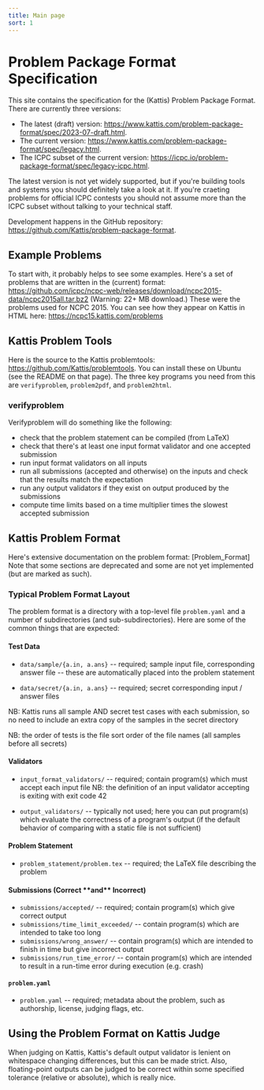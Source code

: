 ```yaml
---
title: Main page
sort: 1
---
```


# Problem Package Format Specification

This site contains the specification for the (Kattis) Problem Package Format.
There are currently three versions:

- The latest (draft) version: <https://www.kattis.com/problem-package-format/spec/2023-07-draft.html>.
- The current version: <https://www.kattis.com/problem-package-format/spec/legacy.html>.
- The ICPC subset of the current version: <https://icpc.io/problem-package-format/spec/legacy-icpc.html>.

The latest version is not yet widely supported, 
but if you're building tools and systems you should definitely take a look at it. 
If you're craeting problems for official ICPC contests you should not assume more than the ICPC subset without talking to your technical staff.

Development happens in the GitHub repository: <https://github.com/Kattis/problem-package-format>.

## Example Problems

To start with, it probably helps to see some examples. 
Here's a set of problems that are written in the (current) format: <https://github.com/icpc/ncpc-web/releases/download/ncpc2015-data/ncpc2015all.tar.bz2> (Warning: 22+ MB download.) 
These were the problems used for NCPC 2015. 
You can see how they appear on Kattis in HTML here: <https://ncpc15.kattis.com/problems>

## Kattis Problem Tools

Here is the source to the Kattis problemtools: <https://github.com/Kattis/problemtools>. 
You can install these on Ubuntu (see the README on that page). 
The three key programs you need from this are `verifyproblem`, `problem2pdf`, and `problem2html`.

### verifyproblem

Verifyproblem will do something like the following:

  - check that the problem statement can be compiled (from LaTeX)
  - check that there's at least one input format validator and one
    accepted submission
  - run input format validators on all inputs
  - run all submissions (accepted and otherwise) on the inputs and check
    that the results match the expectation
  - run any output validators if they exist on output produced by the
    submissions
  - compute time limits based on a time multiplier times the slowest
    accepted submission

## Kattis Problem Format

Here's extensive documentation on the problem format:
\[Problem\_Format\] Note that some sections are deprecated and some are
not yet implemented (but are marked as such).

### Typical Problem Format Layout

The problem format is a directory with a top-level file `problem.yaml`
and a number of subdirectories (and sub-subdirectories). Here are some
of the common things that are expected:

#### Test Data

  - `data/sample/{a.in, a.ans}` -- required; sample input file,
    corresponding answer file -- these are automatically placed into the
    problem statement

<!-- end list -->

  - `data/secret/{a.in, a.ans}` -- required; secret corresponding input
    / answer files

NB: Kattis runs all sample AND secret test cases with each submission,
so no need to include an extra copy of the samples in the secret
directory

NB: the order of tests is the file sort order of the file names (all
samples before all secrets)

#### Validators

  - `input_format_validators/` -- required; contain program(s) which
    must accept each input file NB: the definition of an input validator
    accepting is exiting with exit code 42

<!-- end list -->

  - `output_validators/` -- typically not used; here you can put
    program(s) which evaluate the correctness of a program's output (if
    the default behavior of comparing with a static file is not
    sufficient)

#### Problem Statement

  - `problem_statement/problem.tex` -- required; the LaTeX file
    describing the problem

#### Submissions (Correct \*\*and\*\* Incorrect)

  - `submissions/accepted/` -- required; contain program(s) which give
    correct output
  - `submissions/time_limit_exceeded/` -- contain program(s) which are
    intended to take too long
  - `submissions/wrong_answer/` -- contain program(s) which are intended
    to finish in time but give incorrect output
  - `submissions/run_time_error/` -- contain program(s) which are
    intended to result in a run-time error during execution (e.g. crash)

#### `problem.yaml`

  - `problem.yaml` -- required; metadata about the problem, such as
    authorship, license, judging flags, etc.

## Using the Problem Format on Kattis Judge

When judging on Kattis, Kattis's default output validator is lenient on
whitespace changing differences, but this can be made strict. Also,
floating-point outputs can be judged to be correct within some specified
tolerance (relative or absolute), which is really nice.
